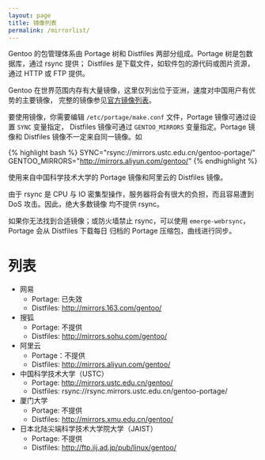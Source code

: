 ```yaml
---
layout: page
title: 镜像列表
permalink: /mirrorlist/
---
```


Gentoo 的包管理体系由 Portage 树和 Distfiles 两部分组成。Portage 树是包数据库，通过 rsync 提供；
Distfiles 是下载文件，如软件包的源代码或图片资源，通过 HTTP 或 FTP 提供。

Gentoo 在世界范围内存有大量镜像，这里仅列出位于亚洲，速度对中国用户有优势的主要镜像，
完整的镜像参见[官方镜像列表](http://www.gentoo.org/main/en/mirrors2.xml)。

要使用镜像，你需要编辑 `/etc/portage/make.conf` 文件，Portage 镜像可通过设置 `SYNC` 变量指定，
Distfiles 镜像可通过 `GENTOO_MIRRORS` 变量指定。Portage 镜像和 Distfiles 镜像不一定来自同一镜像。如

{% highlight bash %}
SYNC="rsync://mirrors.ustc.edu.cn/gentoo-portage/"
GENTOO_MIRRORS="http://mirrors.aliyun.com/gentoo/"
{% endhighlight %}

使用来自中国科学技术大学的 Portage 镜像和阿里云的 Distfiles 镜像。

由于 rsync 是 CPU 与 IO 密集型操作，服务器将会有很大的负担，而且容易遭到 DoS 攻击。因此，绝大多数镜像
均不提供 rsync。

如果你无法找到合适镜像；或防火墙禁止 rsync，可以使用 `emerge-webrsync`，Portage 会从 Distfiles 下载每日
归档的 Portage 压缩包，曲线进行同步。

# 列表

* 网易
  - Portage: 已失效
  - Distfiles: http://mirrors.163.com/gentoo/
* 搜狐
  - Portage: 不提供
  - Distfiles: http://mirrors.sohu.com/gentoo/
* 阿里云
  - Portage：不提供
  - Distfiles: http://mirrors.aliyun.com/gentoo/
* 中国科学技术大学（USTC）
  - Portage: http://mirrors.ustc.edu.cn/gentoo/
  - Distfiles: rsync://rsync.mirrors.ustc.edu.cn/gentoo-portage/
* 厦门大学
  - Portage: 不提供
  - Distfiles: http://mirrors.xmu.edu.cn/gentoo/
* 日本北陆尖端科学技术大学院大学（JAIST）
  - Portage: 不提供
  - Distfiles: http://ftp.iij.ad.jp/pub/linux/gentoo/
